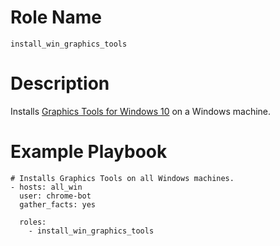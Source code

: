 # Role Name

`install_win_graphics_tools`

# Description

Installs
[Graphics Tools for Windows 10](https://docs.microsoft.com/en-us/visualstudio/debugger/graphics/getting-started-with-visual-studio-graphics-diagnostics)
on a Windows machine.

# Example Playbook

```
# Installs Graphics Tools on all Windows machines.
- hosts: all_win
  user: chrome-bot
  gather_facts: yes

  roles:
    - install_win_graphics_tools
```
